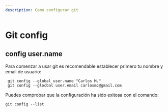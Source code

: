 ```yaml
---
description: Como configurar git
---
```


# Git config

## config user.name

Para comenzar a usar git es recomendable establecer primero tu nombre y email de usuario:

```
 git config --global user.name "Carlos M."
 git config --glocbal user.email carlosmc@gmail.com
```

Puedes comprobar que la configuración ha sido exitosa con el comando:

```
git config --list
```
